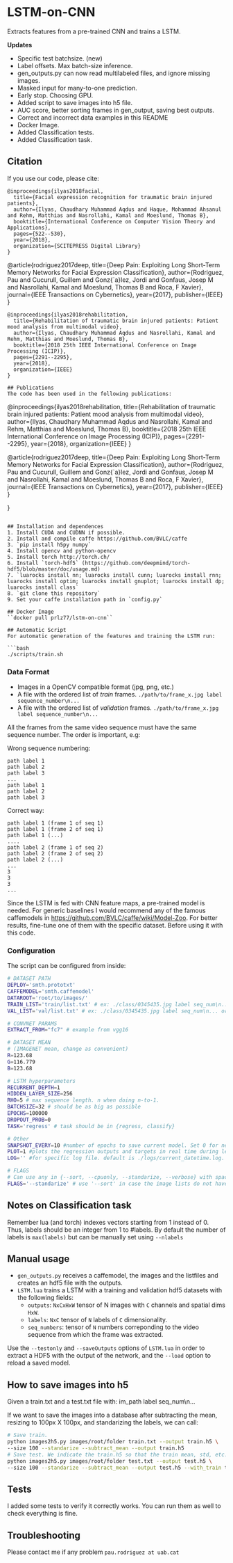 # LSTM-on-CNN
Extracts features from a pre-trained CNN and trains a LSTM. 

**Updates**
* Specific test batchsize. (new)
* Label offsets. Max batch-size inference. 
* gen_outputs.py can now read multilabeled files, and ignore missing images.
* Masked input for many-to-one prediction. 
* Early stop. Choosing GPU.
* Added script to save images into h5 file.
* AUC score, better sorting frames in gen_output, saving best outputs.
* Correct and incorrect data examples in this README
* Docker Image.
* Added Classification tests.
* Added Classification task.

## Citation
If you use our code, please cite:

```
@inproceedings{ilyas2018facial,
  title={Facial expression recognition for traumatic brain injured patients},
  author={Ilyas, Chaudhary Muhammad Aqdus and Haque, Mohammad Ahsanul and Rehm, Matthias and Nasrollahi, Kamal and Moeslund, Thomas B},
  booktitle={International Conference on Computer Vision Theory and Applications},
  pages={522--530},
  year={2018},
  organization={SCITEPRESS Digital Library}
}
```
@article{rodriguez2017deep,
  title={Deep Pain: Exploiting Long Short-Term Memory Networks for Facial Expression Classification},
  author={Rodriguez, Pau and Cucurull, Guillem and Gonz{\`a}lez, Jordi and Gonfaus, Josep M and Nasrollahi, Kamal and Moeslund, Thomas B and Roca, F Xavier},
  journal={IEEE Transactions on Cybernetics},
  year={2017},
  publisher={IEEE}
}
```
@inproceedings{ilyas2018rehabilitation,
  title={Rehabilitation of traumatic brain injured patients: Patient mood analysis from multimodal video},
  author={Ilyas, Chaudhary Muhammad Aqdus and Nasrollahi, Kamal and Rehm, Matthias and Moeslund, Thomas B},
  booktitle={2018 25th IEEE International Conference on Image Processing (ICIP)},
  pages={2291--2295},
  year={2018},
  organization={IEEE}
}

## Publications
The code has been used in the following publications:

```
@inproceedings{ilyas2018rehabilitation,
  title={Rehabilitation of traumatic brain injured patients: Patient mood analysis from multimodal video},
  author={Ilyas, Chaudhary Muhammad Aqdus and Nasrollahi, Kamal and Rehm, Matthias and Moeslund, Thomas B},
  booktitle={2018 25th IEEE International Conference on Image Processing (ICIP)},
  pages={2291--2295},
  year={2018},
  organization={IEEE}
}


@article{rodriguez2017deep,
  title={Deep Pain: Exploiting Long Short-Term Memory Networks for Facial Expression Classification},
  author={Rodriguez, Pau and Cucurull, Guillem and Gonz{\`a}lez, Jordi and Gonfaus, Josep M and Nasrollahi, Kamal and Moeslund, Thomas B and Roca, F Xavier},
  journal={IEEE Transactions on Cybernetics},
  year={2017},
  publisher={IEEE}
}

}
```

## Installation and dependences
1. Install CUDA and CUDNN if possible.
2. Install and compile caffe https://github.com/BVLC/caffe
3. `pip install h5py numpy`
4. Install opencv and python-opencv
5. Install torch http://torch.ch/
6. Install `torch-hdf5` (https://github.com/deepmind/torch-hdf5/blob/master/doc/usage.md)
7. `luarocks install nn; luarocks install cunn; luarocks install rnn; luarocks install optim; luarocks install gnuplot; luarocks install dp; luarocks install class`
8. `git clone this repository`
9. Set your caffe installation path in `config.py`

## Docker Image
``docker pull prlz77/lstm-on-cnn``

## Automatic Script
For automatic generation of the features and training the LSTM run:

```bash
./scripts/train.sh
```
### Data Format
* Images in a OpenCV compatible format (jpg, png, etc.)
* A file with the ordered list of *train* frames. `./path/to/frame_x.jpg label sequence_number\n...`
* A file with the ordered list of *validation* frames. `./path/to/frame_x.jpg label sequence_number\n...`

All the frames from the same video sequence must have the same sequence number. The order is important, e.g:

Wrong sequence numbering:
```
path label 1
path label 2
path label 3
...
path label 1
path label 2
path label 3
```
Correct way:
```
path label 1 (frame 1 of seq 1)
path label 1 (frame 2 of seq 1)
path label 1 (...)
....
path label 2 (frame 1 of seq 2)
path label 2 (frame 2 of seq 2)
path label 2 (...)
...
3
3
3
...
```
Since the LSTM is fed with CNN feature maps, a pre-trained model is needed. For generic baselines I would recommend any of the famous caffemodels in https://github.com/BVLC/caffe/wiki/Model-Zoo. For better results, fine-tune one of them with the specific dataset. Before using it with this code.

### Configuration
The script can be configured from inside:

```bash
# DATASET PATH
DEPLOY='smth.prototxt'
CAFFEMODEL='smth.caffemodel'
DATAROOT='root/to/images/'
TRAIN_LIST='train/list.txt' # ex: ./class/0345435.jpg label seq_num\n... or ./0445342.jpg label seq_num\n, etc.
VAL_LIST='val/list.txt' # ex: ./class/0345435.jpg label seq_num\n... or ./0445342.jpg label seq_num\n, etc.

# CONVNET PARAMS
EXTRACT_FROM="fc7" # example from vgg16

# DATASET MEAN
# (IMAGENET mean, change as convenient)
R=123.68 
G=116.779
B=123.68

# LSTM hyperparameters
RECURRENT_DEPTH=1
HIDDEN_LAYER_SIZE=256
RHO=5 # max sequence length. n when doing n-to-1.
BATCHSIZE=32 # should be as big as possible
EPOCHS=100000
DROPOUT_PROB=0
TASK='regress' # task should be in {regress, classify}

# Other
SNAPSHOT_EVERY=10 #number of epochs to save current model. Set 0 for never.
PLOT=1 #plots the regression outputs and targets in real time during learning. Set n to plot every n epochs.
LOG='' #for specific log file. default is ./logs/current_datetime.log. Usage LOG='--logPath <path>'

# FLAGS
# Can use any in {--sort, --cpuonly, --standarize, --verbose} with spaces inbetween
FLAGS='--standarize' # use '--sort' in case the image lists do not have ordered frames
```

## Notes on Classification task
Remember lua (and torch) indexes vectors starting from 1 instead of 0. Thus, labels should be an integer from 1 to #labels.
By default the number of labels is ``max(labels)`` but can be manually set using ``--nlabels``

## Manual usage
* `gen_outputs.py` receives a caffemodel, the images and the listfiles and creates an hdf5 file with the outputs.
* `LSTM.lua` trains a LSTM with a training and validation hdf5 datasets with the following fields:
  - `outputs`: `NxCxHxW` tensor of N images with `C` channels and spatial dims `HxW`.
  - `labels`: `NxC` tensor of `N` labels of `C` dimensionality.
  - `seq_numbers`: tensor of `N` numbers correponding to the video sequence from which the frame was extracted.

Use the `--testonly` and `--saveOutputs` options of `LSTM.lua` in order to extract a HDF5 with the output of the network, and the `--load` option to reload a saved model.

## How to save images into h5
Given a train.txt and a test.txt file with: im_path label seq_num\n...

If we want to save the images into a database after subtracting the mean, resizing to 100px X 100px, and standarizing the labels, we can call:

```bash
# Save train.
python images2h5.py images/root/folder train.txt --output train.h5 \
--size 100 --standarize --subtract_mean --output train.h5
# Save test. We indicate the train.h5 so that the train mean, std, etc. are reused and we do not overfit.
python images2h5.py images/root/folder test.txt --output test.h5 \
--size 100 --standarize --subtract_mean --output test.h5 --with_train train.h5 
```

## Tests
I added some tests to verify it correctly works. You can run them as well to check everything is fine.

## Troubleshooting
Please contact me if any problem `pau.rodriguez at uab.cat`


